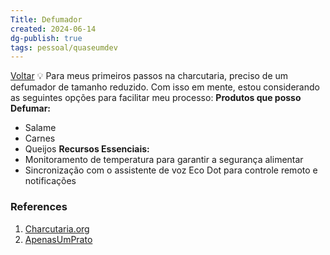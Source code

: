 ```yaml
---
Title: Defumador
created: 2024-06-14
dg-publish: true
tags: pessoal/quaseumdev 
---
```

[Voltar](1.LIFE/index)
💡 Para meus primeiros passos na charcutaria, preciso de um defumador de tamanho reduzido. Com isso em mente, estou considerando as seguintes opções para facilitar meu processo:
**Produtos que posso Defumar:**
* Salame
* Carnes
* Queijos
**Recursos Essenciais:**
* Monitoramento de temperatura para garantir a segurança alimentar
* Sincronização com o assistente de voz Eco Dot para controle remoto e notificações
### References
1. [Charcutaria.org](https://charcutaria.org/)
2. [ApenasUmPrato](https://apenasumprato.rf.gd/areas_da_gastronomia/charcuterie/)